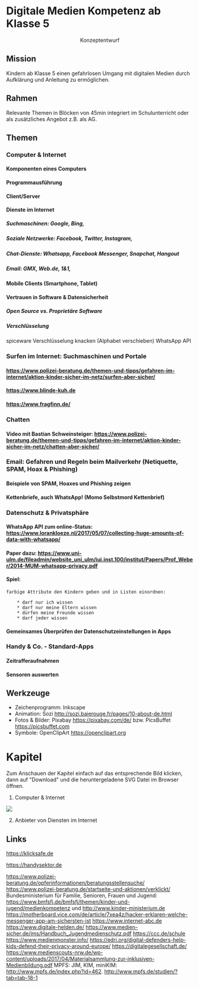 # Digitale Medien Kompetenz ab Klasse 5
<center>Konzeptentwurf</center>

## Mission
Kindern ab Klasse 5 einen gefahrlosen Umgang mit digitalen Medien durch Aufklärung und Anleitung zu ermöglichen.

## Rahmen
Relevante Themen in Blöcken von 45min integriert im Schulunterricht oder als zusätzliches Angebot z.B. als AG.

## Themen
### Computer & Internet
#### Komponenten eines Computers
#### Programmausführung
#### Client/Server
#### Dienste im Internet
##### Suchmaschinen: Google, Bing,
##### Soziale Netzwerke: Facebook, Twitter, Instagram,
##### Chat-Dienste: Whatsapp, Facebook Messenger, Snapchat, Hangout
##### Email: GMX, Web.de, 1&1,
#### Mobile Clients (Smartphone, Tablet)
#### Vertrauen in Software & Datensicherheit
##### Open Source vs. Proprietäre Software
##### Verschlüsselung
spiceware
Verschlüsselung knacken (Alphabet verschieben)
WhatsApp API

### Surfen im Internet: Suchmaschinen und Portale
#### https://www.polizei-beratung.de/themen-und-tipps/gefahren-im-internet/aktion-kinder-sicher-im-netz/surfen-aber-sicher/
#### https://www.blinde-kuh.de
#### https://www.fragfinn.de/

### Chatten
#### Video mit Bastian Schweinsteiger: https://www.polizei-beratung.de/themen-und-tipps/gefahren-im-internet/aktion-kinder-sicher-im-netz/chatten-aber-sicher/

### Email: Gefahren und Regeln beim Mailverkehr (Netiquette, SPAM, Hoax & Phishing)
#### Beispiele von SPAM, Hoaxes und Phishing zeigen
#### Kettenbriefe, auch WhatsApp! (Momo Selbstmord Kettenbrief)
 
### Datenschutz & Privatsphäre
#### WhatsApp API zum online-Status: https://www.lorankloeze.nl/2017/05/07/collecting-huge-amounts-of-data-with-whatsapp/
#### Paper dazu: https://www.uni-ulm.de/fileadmin/website_uni_ulm/iui.inst.100/institut/Papers/Prof_Weber/2014-MUM-whatsapp-privacy.pdf
#### Spiel:
    farbige Attribute den Kindern geben und in Listen einordnen:

        * darf nur ich wissen
        * darf nur meine Eltern wissen
        * dürfen meine Freunde wissen
        * darf jeder wissen

#### Gemeinsames Überprüfen der Datenschutzeinstellungen in Apps


### Handy & Co. - Standard-Apps
#### Zeitrafferaufnahmen
#### Sensoren auswerten



## Werkzeuge
* Zeichenprogramm: Inkscape
* Animation: Sozi http://sozi.baierouge.fr/pages/10-about-de.html
* Fotos & Bilder: Pixabay https://pixabay.com/de/ bzw. PicsBuffet https://picsbuffet.com
* Symbole: OpenClipArt https://openclipart.org


# Kapitel
Zum Anschauen der Kapitel einfach auf das entsprechende Bild klicken, dann auf "Download" und die heruntergeladene SVG Datei im Browser öffnen.

1. Computer & Internet

<img src="./1_-_Computer_und_Internet.svg">

2. Anbieter von Diensten im Internet


## Links
https://klicksafe.de

https://handysektor.de

https://www.polizei-beratung.de/opferinformationen/beratungsstellensuche/
https://www.polizei-beratung.de/startseite-und-aktionen/verklickt/
Bundesministerium für Familie, Senioren, Frauen und Jugend: https://www.bmfsfj.de/bmfsfj/themen/kinder-und-jugend/medienkompetenz und http://www.kinder-ministerium.de
https://motherboard.vice.com/de/article/7xea4z/hacker-erklaren-welche-messenger-app-am-sichersten-ist
https://www.internet-abc.de
https://www.digitale-helden.de/
https://www.medien-sicher.de/jms/Handbuch_Jugendmedienschutz.pdf
https://ccc.de/schule
https://www.medienmonster.info/
https://edri.org/digital-defenders-help-kids-defend-their-privacy-around-europe/
https://digitalegesellschaft.de/
https://www.medienscouts-nrw.de/wp-content/uploads/2017/04/Materialsammlung-zur-inklusiven-Medienbildung.pdf
MPFS: JIM, KIM, miniKIM:
 http://www.mpfs.de/index.php?id=462.
 http://www.mpfs.de/studien/?tab=tab-18-1

